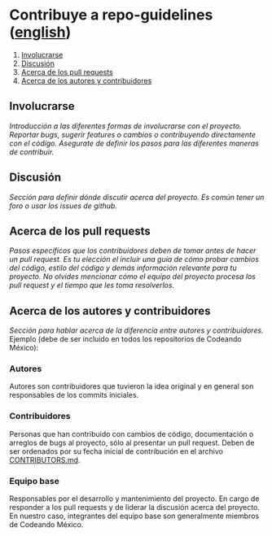 # Contribuye a repo-guidelines ([english](/CONTRIBUTE.md))

1. [Involucrarse](#involucrarse)
2. [Discusión](#discusión)
3. [Acerca de los pull requests](#acerca-de-los-pull-requests)
4. [Acerca de los autores y
   contribuidores](#acerca-de-los-autores-y-contribuidores)



## Involucrarse
_Introducción a las diferentes formas de involucrarse con el proyecto. Reportar bugs, sugerir features o cambios o contribuyendo directamente con el código. Asegurate de definir los pasos para las diferentes maneras de contribuir._

## Discusión
_Sección para definir dónde discutir acerca del proyecto. Es común tener
un foro o usar los issues de github._

## Acerca de los pull requests
_Pasos específicos que los contribuidores deben de tomar antes de hacer
un pull request. Es tu elección el incluir una guía de cómo probar
cambios del código, estilo del código y demás información relevante para
tu proyecto. No olvides mencionar cómo el equipo del proyecto procesa
los pull request y el tiempo que les toma resolverlos._

## Acerca de los autores y contribuidores
_Sección para hablar acerca de la diferencia entre autores y contribuidores._ Ejemplo (debe de ser incluido en todos los repositorios de Codeando México):

### Autores
Autores son contribuidores que tuvieron la idea original y en general
son responsables de los commits iniciales.

### Contribuidores
Personas que han contribuido con cambios de código,
documentación o arreglos de bugs al proyecto, sólo al
presentar un pull request. Deben de ser ordenados por su
fecha inicial de contribución en el archivo [CONTRIBUTORS.md](/CONTRIBUTORS.md).

### Equipo base
Responsables por el desarrollo y mantenimiento del proyecto. En cargo de
responder a los pull requests y de liderar la discusión acerca del
proyecto. En nuestro caso, integrantes del equipo base son generalmente
miembros de Codeando México.
